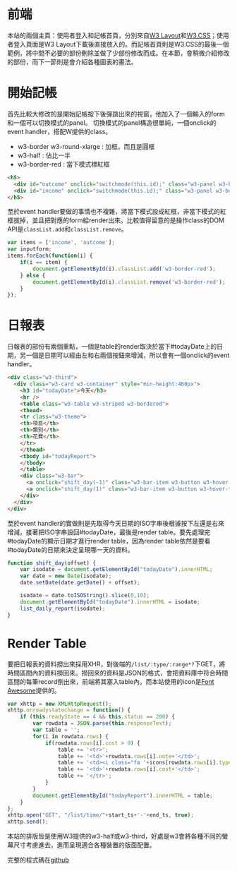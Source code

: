 # 前端
本站的兩個主頁：使用者登入和記帳首頁，分別來自[W3 Layout](https://w3layouts.com/)和[W3.CSS](https://www.w3schools.com/w3css/w3css_templates.asp)；使用者登入頁面是W3 Layout下載後直接放入的。而記帳首頁則是W3.CSS的最後一個範例，將中間不必要的部份刪除並做了少部份修改而成。在本節，會稍微介紹修改的部份，而下一節則是會介紹各種圖表的畫法。

# 開始記帳
首先比較大修改的是開始記帳按下後彈跳出來的視窗，他加入了一個輸入的form和一個可以切換模式的panel。
切換模式的panel構造很單純，一個onclick的event handler，搭配W提供的class。

* w3-border w3-round-xlarge : 加框，而且是圓框
* w3-half : 佔比一半
* w3-border-red : 當下模式標紅框

```html
<h5>
  <div id="outcome" onclick="switchmode(this.id);" class="w3-panel w3-border w3-round-xlarge w3-half w3-hover-border-red w3-border-red">支出</div>
  <div id="income" onclick="switchmode(this.id);" class="w3-panel w3-border w3-round-xlarge w3-half w3-hover-border-red">收入</div>
</h5>
```

至於event handler要做的事情也不複雜，將當下模式設成紅框，非當下模式的紅框拔掉，並且把對應的form給render出來。比較值得留意的是操作class的DOM API是`classList.add`和`classList.remove`。

```js
var items = ['income', 'outcome'];                                 
var inputform;
items.forEach(function(i) {                                        
    if(i == item) {
        document.getElementById(i).classList.add('w3-border-red'); 
    } else {
        document.getElementById(i).classList.remove('w3-border-red');
    }                                                              
});
```

# 日報表

日報表的部份有兩個重點，一個是table的render取決於當下#todayDate上的日期，另一個是日期可以經由左和右兩個按鈕來增減，所以會有一個onclick的event handler。

```html
<div class="w3-third">
  <div class="w3-card w3-container" style="min-height:460px">
    <h3 id="todayDate">今天</h3>
    <br />
    <table class="w3-table w3-striped w3-bordered">
    <thead>
    <tr class="w3-theme">
    <th>項目</th> 
    <th>類別</th> 
    <th>花費</th> 
    </tr>
    </thead>
    <tbody id="todayReport">
    </tbody>
    </table>
    <div class="w3-bar">
      <a onclick="shift_day(-1)" class="w3-bar-item w3-button w3-hover-theme">«</a>
      <a onclick="shift_day(1)" class="w3-bar-item w3-button w3-hover-theme">»</a>
    </div>
  </div>
</div>
```

至於event handler的實做則是先取得今天日期的ISO字串後根據按下左還是右來增減，接著把ISO字串設回#todayDate，最後是render table。要先處理完#todayDate的顯示日期才進行render table，因為render table依然是要看#todayDate的日期來決定呈現哪一天的資料。

```js
function shift_day(offset) {
    var isodate = document.getElementById("todayDate").innerHTML;
    var date = new Date(isodate);
    date.setDate(date.getDate() + offset);

    isodate = date.toISOString().slice(0,10);
    document.getElementById("todayDate").innerHTML = isodate;
    list_daily_report(isodate);
}
```

# Render Table

要把日報表的資料撈出來採用XHR，對後端的`/list/:type/:range*?`下GET，將時間區間內的資料撈回來。撈回來的資料是JSON的格式，會把資料庫中符合時間區間的每筆record倒出來，前端將其塞入table內。而本站使用的icon是[Font Awesome](https://cdnjs.cloudflare.com/ajax/libs/font-awesome/4.3.0/css/font-awesome.min.css)提供的。

```js
var xhttp = new XMLHttpRequest();
xhttp.onreadystatechange = function() {
    if (this.readyState == 4 && this.status == 200) {
        var rowdata = JSON.parse(this.responseText);
        var table = ''; 
        for(i in rowdata.rows) {
            if(rowdata.rows[i].cost > 0) {
                table += '<tr>';
                table += '<td>'+rowdata.rows[i].note+'</td>';
                table += '<td><i class="fa '+icons[rowdata.rows[i].type]+'"></i></td>';
                table += '<td>'+rowdata.rows[i].cost+'</td>';
                table += '</tr>';
            }
        }
        document.getElementById("todayReport").innerHTML = table;
    }
};
xhttp.open("GET", "/list/time/"+start_ts+'-'+end_ts, true);
xhttp.send();
```

本站的排版皆是使用W3提供的w3-half或w3-third，好處是w3會將各種不同的螢幕尺寸考慮進去，進而呈現適合各種裝置的版面配置。

完整的程式碼在[github](https://github.com/wirelessr/accounting-apps/blob/master/templateLogReg/js/accounting.js)